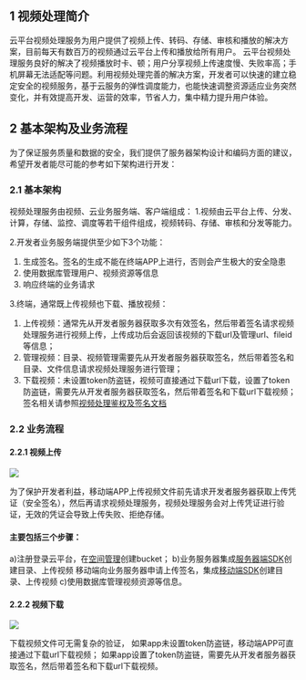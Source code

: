 ## 1 视频处理简介
云平台视频处理服务为用户提供了视频上传、转码、存储、审核和播放的解决方案，目前每天有数百万的视频通过云平台上传和播放给所有用户。
云平台视频处理服务良好的解决了视频播放时卡、顿；用户分享视频上传速度慢、失败率高；手机屏幕无法适配等问题。利用视频处理完善的解决方案，开发者可以快速的建立稳定安全的视频服务，基于云服务的弹性调度能力，也能快速调整资源适应业务突然变化，并有效提高开发、运营的效率，节省人力，集中精力提升用户体验。

## 2 基本架构及业务流程
为了保证服务质量和数据的安全，我们提供了服务器架构设计和编码方面的建议，希望开发者能尽可能的参考如下架构进行开发：
### 2.1	基本架构
视频处理服务由视频、云业务服务端、客户端组成：
1.视频由云平台上传、分发、计算，存储、监控、调度等若干组件组成，视频转码、存储、审核和分发等能力。

2.开发者业务服务端提供至少如下3个功能：
1) 生成签名。签名的生成不能在终端APP上进行，否则会产生极大的安全隐患
2) 使用数据库管理用户、视频资源等信息
3) 响应终端的业务请求

3.终端，通常既上传视频也下载、播放视频：
1) 上传视频：通常先从开发者服务器获取多次有效签名，然后带着签名请求视频处理服务进行视频上传，上传成功后会返回该视频的下载url及管理url、fileid等信息；
2) 管理视频：目录、视频管理需要先从开发者服务器获取签名，然后带着签名和目录、文件信息请求视频处理服务进行管理；
3) 下载视频：未设置token防盗链，视频可直接通过下载url下载，设置了token防盗链，需要先从开发者服务器获取签名，然后带着签名和下载url下载视频；
签名相关请参照[视频处理鉴权及签名文档](http://tcecqpoc.fsphere.cn/document/product/314/2290)
### 2.2	业务流程
#### 2.2.1	视频上传
![](http://imgcache.tcecqpoc.fsphere.cn/image/mc.qcloudimg.com/static/img/eca9135acff9bce274896d13824300d7/image.png)

为了保护开发者利益，移动端APP上传视频文件前先请求开发者服务器获取上传凭证（安全签名），然后再请求视频处理服务，视频处理服务会对上传凭证进行验证，无效的凭证会导致上传失败、拒绝存储。
#### 主要包括三个步骤：
a)注册登录云平台，在[空间管理](http://console.tcecqpoc.fsphere.cn/media/bucket)创建bucket；
b)业务服务器集成[服务器端SDK](http://tcecqpoc.fsphere.cn/document/product/314/3499#3.-.E6.9C.8D.E5.8A.A1.E5.99.A8sdk)创建目录、上传视频
移动端向业务服务器申请上传签名，集成[移动端SDK](http://tcecqpoc.fsphere.cn/document/product/314/3499)创建目录、上传视频
c)使用数据库管理视频资源等信息。
#### 2.2.2 视频下载
![](http://imgcache.tcecqpoc.fsphere.cn/image/mc.qcloudimg.com/static/img/d39a40cb3c8d923bce301f2a8b5f5682/image.png)

下载视频文件可无需复杂的验证， 如果app未设置token防盗链，移动端APP可直接通过下载url下载视频； 如果app设置了token防盗链，需要先从开发者服务器获取签名，然后带着签名和下载url下载视频。


